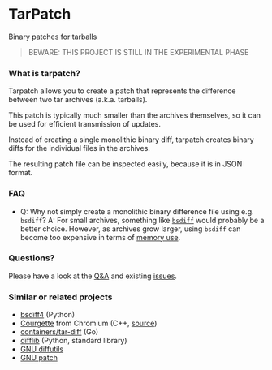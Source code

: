 # TarPatch

Binary patches for tarballs

>BEWARE: THIS PROJECT IS STILL IN THE EXPERIMENTAL PHASE

### What is tarpatch?

Tarpatch allows you to create a patch that represents the difference between two tar archives (a.k.a. tarballs).

This patch is typically much smaller than the archives themselves, so it can be used for efficient transmission of updates.

Instead of creating a single monolithic binary diff, tarpatch creates binary diffs for the individual files in the archives.

The resulting patch file can be inspected easily, because it is in JSON format.

### FAQ

- Q: Why not simply create a monolithic binary difference file using e.g. `bsdiff`?
  A: For small archives, something like [`bsdiff`][10] would probably be a better choice. 
     However, as archives grow larger, using `bsdiff` can become too expensive in terms of [memory use][10].  

### Questions?

Please have a look at the [Q&A][1] and existing [issues][2].

### Similar or related projects

- [bsdiff4][3] (Python)
- [Courgette][8] from Chromium (C++, [source][9])
- [containers/tar-diff][4] (Go)
- [difflib][5] (Python, standard library)
- [GNU diffutils][6]
- [GNU patch][7]

[1]: https://github.com/dennisvang/tarpatch/discussions/categories/q-a
[2]: https://github.com/dennisvang/tarpatch/issues
[3]: https://github.com/ilanschnell/bsdiff4
[4]: https://github.com/containers/tar-diff
[5]: https://docs.python.org/3/library/difflib.html
[6]: https://www.gnu.org/software/diffutils/
[7]: https://savannah.gnu.org/projects/patch/
[8]: https://www.chromium.org/developers/design-documents/software-updates-courgette/
[9]: https://chromium.googlesource.com/chromium/src/courgette/+/HEAD
[10]: https://www.daemonology.net/bsdiff/

